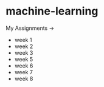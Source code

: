 # machine-learning
My Assignments ->
- week 1
- week 2
- week 3
- week 5
- week 6
- week 7
- week 8
